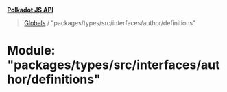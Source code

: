 **[Polkadot JS API](../README.md)**

> [Globals](../globals.md) / "packages/types/src/interfaces/author/definitions"

# Module: "packages/types/src/interfaces/author/definitions"
